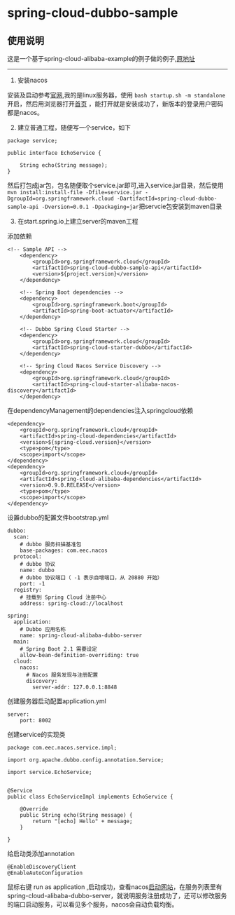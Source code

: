 # spring-cloud-dubbo-sample

## 使用说明
 
 这是一个基于spring-cloud-alibaba-example的例子做的例子,[原地址](https://github.com/spring-cloud-incubator/spring-cloud-alibaba/tree/master/spring-cloud-alibaba-examples/spring-cloud-alibaba-dubbo-examples)


---

1. 安装nacos

安装及启动参考[官网](https://nacos.io/zh-cn/docs/quick-start.html),我的是linux服务器，使用
`bash startup.sh -m standalone`开启，然后用浏览器打开[首页](http://127.0.0.1:8848/nacos/#/serviceManagement?dataId=&group=&appName=&namespace= ) ，能打开就是安装成功了，新版本的登录用户密码都是nacos。


2. 建立普通工程，随便写一个service，如下
```
package service;

public interface EchoService {

	String echo(String message);
}
```
然后打包成jar包，包名随便取个service.jar即可,进入service.jar目录，然后使用
`mvn install:install-file -Dfile=service.jar -DgroupId=org.springframework.cloud -DartifactId=spring-cloud-dubbo-sample-api -Dversion=0.0.1 -Dpackaging=jar`把servcie包安装到maven目录

3. 在start.spring.io上建立server的maven工程

添加依赖
```
<!-- Sample API -->
    <dependency>
        <groupId>org.springframework.cloud</groupId>
        <artifactId>spring-cloud-dubbo-sample-api</artifactId>
        <version>${project.version}</version>
    </dependency>

    <!-- Spring Boot dependencies -->
    <dependency>
        <groupId>org.springframework.boot</groupId>
        <artifactId>spring-boot-actuator</artifactId>
    </dependency>

    <!-- Dubbo Spring Cloud Starter -->
    <dependency>
        <groupId>org.springframework.cloud</groupId>
        <artifactId>spring-cloud-starter-dubbo</artifactId>
    </dependency>

    <!-- Spring Cloud Nacos Service Discovery -->
    <dependency>
        <groupId>org.springframework.cloud</groupId>
        <artifactId>spring-cloud-starter-alibaba-nacos-discovery</artifactId>
    </dependency>
```

在dependencyManagement的dependencies注入springcloud依赖
```
<dependency>
    <groupId>org.springframework.cloud</groupId>
    <artifactId>spring-cloud-dependencies</artifactId>
    <version>${spring-cloud.version}</version>
    <type>pom</type>
    <scope>import</scope>
</dependency>
<dependency>
    <groupId>org.springframework.cloud</groupId>
    <artifactId>spring-cloud-alibaba-dependencies</artifactId>
    <version>0.9.0.RELEASE</version>
    <type>pom</type>
    <scope>import</scope>
</dependency>
```

设置dubbo的配置文件bootstrap.yml
```
dubbo:
  scan:
    # dubbo 服务扫描基准包
    base-packages: com.eec.nacos
  protocol:
    # dubbo 协议
    name: dubbo
    # dubbo 协议端口（ -1 表示自增端口，从 20880 开始）
    port: -1
  registry:
    # 挂载到 Spring Cloud 注册中心
    address: spring-cloud://localhost
    
spring:
  application:
    # Dubbo 应用名称
    name: spring-cloud-alibaba-dubbo-server
  main:
    # Spring Boot 2.1 需要设定
    allow-bean-definition-overriding: true
  cloud:
    nacos:
      # Nacos 服务发现与注册配置
      discovery:
        server-addr: 127.0.0.1:8848
```

创建服务器启动配置application.yml
```
server:
    port: 8002
```

创建service的实现类
```
package com.eec.nacos.service.impl;

import org.apache.dubbo.config.annotation.Service;

import service.EchoService;


@Service
public class EchoServiceImpl implements EchoService {

	@Override
	public String echo(String message) {
		return "[echo] Hello" + message;
	}

}
```

给启动类添加annotation
```
@EnableDiscoveryClient
@EnableAutoConfiguration
```

鼠标右键 run as application ,启动成功，查看nacos[启动网站](http://127.0.0.1:8848/nacos/#/serviceManagement?dataId=&group=&appName=&namespace= )，在服务列表里有spring-cloud-alibaba-dubbo-server，就说明服务注册成功了，还可以修改服务的端口启动服务，可以看见多个服务，nacos会自动负载均衡。




 